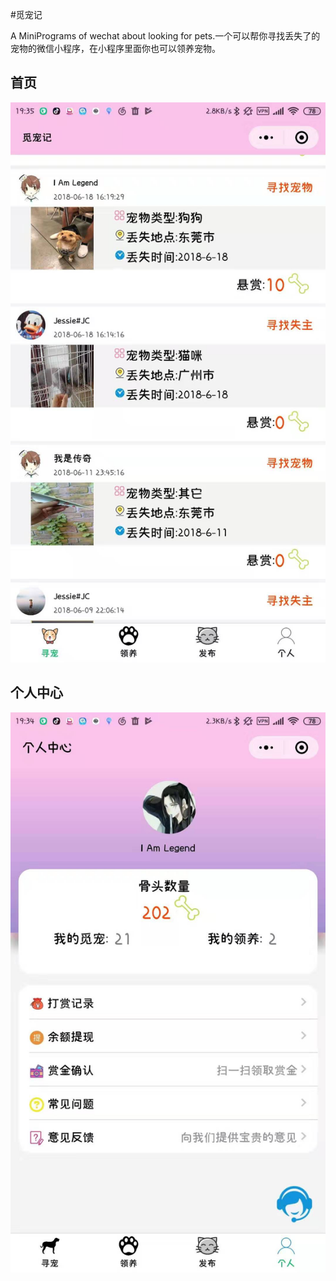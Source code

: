 #觅宠记

A MiniPrograms of wechat about looking for pets.一个可以帮你寻找丢失了的宠物的微信小程序，在小程序里面你也可以领养宠物。

## 首页

![2](https://github.com/Fendy5/mcj/blob/master/example/2.jpeg)





## 个人中心



![1](https://github.com/Fendy5/mcj/blob/master/example/1.jpeg)
